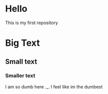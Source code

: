 # Hello
This is my first repository

# Big Text
## Small text
### Smaller text

I am so dumb here ._.
I feel like im the dumbest

